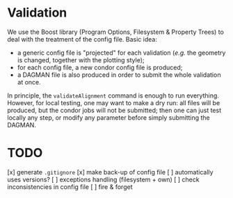 # Validation

We use the Boost library (Program Options, Filesystem & Property Trees) to deal with the treatment of the config file.
Basic idea:
 - a generic config file is "projected" for each validation (*e.g.* the geometry is changed, together with the plotting style);
 - for each config file, a new condor config file is produced;
 - a DAGMAN file is also produced in order to submit the whole validation at once.

In principle, the `validateAlignment` command is enough to run everything.
However, for local testing, one may want to make a dry run: all files will be produced, but the condor jobs will not be submitted;
then one can just test locally any step, or modify any parameter before simply submitting the DAGMAN.

# TODO

 [x] generate `.gitignore`
 [x] make back-up of config file
 [ ] automatically uses versions?
 [ ] exceptions handling (filesystem + own)
 [ ] check inconsistencies in config file
 [ ] fire & forget
